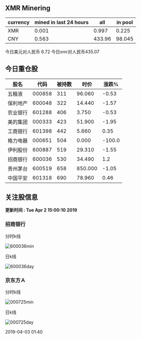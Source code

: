 ## XMR Minering

|currency|mined in last 24 hours|all|in pool|
|---|---|---|---|
|XMR|0.001|0.997|0.225|
|CNY|0.563|433.96|98.045|

今日美元对人民币 6.72	今日xmr对人民币435.07


## 今日重仓股 

|股名|代码|被持数|时价|涨跌%|
|---|---|---|---|---|
|五粮液|000858|311|96.060|-0.53|
|保利地产|600048|322|14.440|-1.57|
|农业银行|601288|406|3.750|-0.53|
|美的集团|000333|423|51.900|-1.95|
|工商银行|601398|442|5.660|0.35|
|格力电器|000651|504|0.000|-100.0|
|伊利股份|600887|519|29.310|-1.55|
|招商银行|600036|530|34.490|1.2|
|贵州茅台|600519|658|850.000|-1.05|
|中国平安|601318|690|78.960|0.46|

## 关注股信息
**更新时间 : Tue Apr  2 15:00:10 2019**
### 招商银行 
分时k线

![600036min](http://image.sinajs.cn/newchart/min/n/sh600036.gif)

日k线

![600036day](http://image.sinajs.cn/newchart/daily/n/sh600036.gif)

### 京东方Ａ 
分时k线

![000725min](http://image.sinajs.cn/newchart/min/n/sz000725.gif)

日k线

![000725day](http://image.sinajs.cn/newchart/daily/n/sz000725.gif)

2019-04-03 01:40
